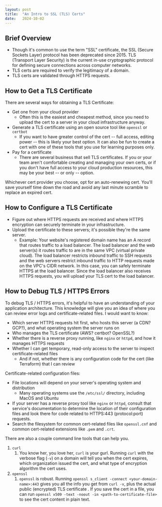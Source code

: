 ```yaml
---
layout: post
title:  "An Intro to SSL (TLS) Certs"
date:   2024-10-02
---
```


## Brief Overview

- Though it's common to use the term "SSL" certificate, the SSL (Secure Sockets Layer) protocol has been deprecated since 2015. TLS (Transport Layer Security) is the current in-use cryptographic protocol for defining secure connections across computer networks.
- TLS certs are required to verify the legitimacy of a domain.
- TLS certs are validated through HTTPS requests.

## How to Get a TLS Certificate

There are several ways for obtaining a TLS Certificate:

- Get one from your cloud provider
  - Often this is the easiest and cheapest method, since you need to upload the cert to a server in your cloud infrastructure anyway.
- Generate a TLS certificate using an open source tool like `openssl` or `certbot`
  - If you want to have greater control of the cert -- full access, editing power -- this is likely your best option. It can also be fun to create a cert with one of these tools that you use for learning purposes only.
- Pay for a certificate
  - There are several business that sell TLS certificates. If you or your team aren't comfortable creating and managing your own certs, or if you don't have full access to your cloud production resources, this may be your best -- or only -- option.

Whichever cert provider you choose, opt for an auto-renewing cert. You'll save yourself time down the road and avoid any last minute scramble to replace an expired cert.

## How to Configure a TLS Certificate

- Figure out where HTTPS requests are received and where HTTPS encryption can securely terminate in your infrastructure.
- Upload the certificate to these servers; it's possible they're the same server.
  - Example: Your website's registered domain name has an A record that routes traffic to a load balancer. The load balancer and the web server(s) it routes traffic to are in the same VPC (virtual private cloud). The load balancer restricts inbound traffic to SSH requests and the web servers restrict inbound traffic to HTTP requests made on the VPC's CIDR network. In this case, you can safely terminate HTTPS at the load balancer. Since the load balancer also receives HTTPS requests, you will upload your TLS cert to the load balancer.

## How to Debug TLS / HTTPS Errors

To debug TLS / HTTPS errors, it's helpful to have an understanding of your application architecture. This knowledge will give you an idea of where you can review error logs and certificate-related files. I would want to know:

- Which server HTTPS requests hit first, who hosts this server (a CDN? GCP?), and what operating system the server runs on
- Who manages the TLS certificate (AWS? certbot? OpenSSL?)
- Whether there is a reverse proxy running, like `nginx` or `httpd`, and how it manages HTTPS requests
- Whether I can get temporary, read-only access to the server to inspect certificate-related files
  - And if not, whether there is any configuration code for the cert (like Terraform) that I can review

Certificate-related configuration files:

- File locations will depend on your server's operating system and distribution
  - Many operating systems use the `/etc/ssl/` directory, including MacOS and Ubuntu
- If your server has a reverse proxy tool like `nginx` or `httpd`, consult that service's documentation to determine the location of their configuration files and look there for code related to HTTPS:443 (protocol:port) requests.
- Search the filesystem for common cert-related files like `openssl.cnf` and common cert-related extensions like `.pem` and `.crt`.

There are also a couple command line tools that can help you.

1. `curl`
    1. You know her, you love her, `curl` is your gurl. Running `curl` with the verbose flag (`-v`) on a domain will tell you when the cert expires, which organization issued the cert, and what type of encryption algorithm the cert uses.
1. `openssl`
    1. `openssl` is robust. Running `openssl s_client -connect <your-domain-name>:443` gives you all the info you get from `curl -v`, plus the actual public (encrypted) TLS certificate . If you save the cert in a file, you can run `openssl x509 -text -noout -in <path-to-certificate-file>` to see the cert content in plain text.
